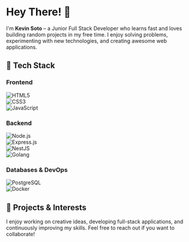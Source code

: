 # Hey There! 👋  

I'm **Kevin Soto** – a Junior Full Stack Developer who learns fast and loves building random projects in my free time. I enjoy solving problems, experimenting with new technologies, and creating awesome web applications.  

## 🔧 Tech Stack  
### **Frontend**  
![HTML5](https://img.shields.io/badge/-HTML5-E34F26?style=flat&logo=html5&logoColor=white)  
![CSS3](https://img.shields.io/badge/-CSS3-1572B6?style=flat&logo=css3&logoColor=white)  
![JavaScript](https://img.shields.io/badge/-JavaScript-F7DF1E?style=flat&logo=javascript&logoColor=black)  

### **Backend**  
![Node.js](https://img.shields.io/badge/-Node.js-339933?style=flat&logo=node.js&logoColor=white)  
![Express.js](https://img.shields.io/badge/-Express.js-000000?style=flat&logo=express&logoColor=white)  
![NestJS](https://img.shields.io/badge/-NestJS-E0234E?style=flat&logo=nestjs&logoColor=white)  
![Golang](https://img.shields.io/badge/-Go-00ADD8?style=flat&logo=go&logoColor=white)  

### **Databases & DevOps**  
![PostgreSQL](https://img.shields.io/badge/-PostgreSQL-336791?style=flat&logo=postgresql&logoColor=white)  
![Docker](https://img.shields.io/badge/-Docker-2496ED?style=flat&logo=docker&logoColor=white)  

## 🚀 Projects & Interests  
I enjoy working on creative ideas, developing full-stack applications, and continuously improving my skills. Feel free to reach out if you want to collaborate!  
